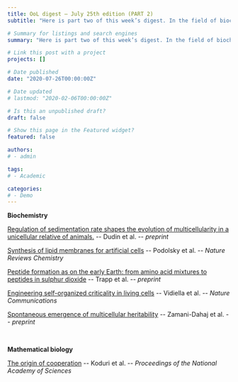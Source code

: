 ```yaml
---
title: OoL digest — July 25th edition (PART 2)
subtitle: "Here is part two of this week’s digest. In the field of biochemistry, Dudin looked at the interplay between the sedimentation rate and the evolution of multicellularity, Podolsky published a Review of synthetic cell compartments, Trapp analyzed salt-induced peptide formation in early-Earth analogue conditions, Vidiella presents a gene network displaying self-organized critical behavior and Zamani-Dahaj examines the relationship between the emergence of heritability and the evolution of multicellularity. Finally, in mathematical biology Koduri analyzes how natural selection can favor cooperation. Happy reading !!"

# Summary for listings and search engines
summary: "Here is part two of this week’s digest. In the field of biochemistry, Dudin looked at the interplay between the sedimentation rate and the evolution of multicellularity, Podolsky published a Review of synthetic cell compartments, Trapp analyzed salt-induced peptide formation in early-Earth analogue conditions, Vidiella presents a gene network displaying self-organized critical behavior and Zamani-Dahaj examines the relationship between the emergence of heritability and the evolution of multicellularity. Finally, in mathematical biology Koduri analyzes how natural selection can favor cooperation. Happy reading !!"

# Link this post with a project
projects: []

# Date published
date: "2020-07-26T00:00:00Z"

# Date updated
# lastmod: "2020-02-06T00:00:00Z"

# Is this an unpublished draft?
draft: false

# Show this page in the Featured widget?
featured: false

authors:
# - admin

tags:
# - Academic

categories:
# - Demo
---
```


**Biochemistry**

[Regulation of sedimentation rate shapes the evolution of multicellularity in a unicellular relative of animals.](https://doi.org/10.1101/2021.07.23.453070) -- Dudin et al. -- *preprint*

[Synthesis of lipid membranes for artificial cells](https://doi.org/10.1038/s41570-021-00303-3) -- Podolsky et al. -- *Nature Reviews Chemistry*

[Peptide formation as on the early Earth: from amino acid mixtures to peptides in sulphur dioxide](https://www.researchsquare.com/article/rs-629724/v1) -- Trapp et al. -- *preprint*

[Engineering self-organized criticality in living cells](https://doi.org/10.1038/s41467-021-24695-4) -- Vidiella et al. -- *Nature Communications*

[Spontaneous emergence of multicellular heritability](https://doi.org/10.1101/2021.07.19.452990) -- Zamani-Dahaj et al. -- *preprint*


<br>

**Mathematical biology**

[The origin of cooperation](https://doi.org/10.1073/pnas.2015572118) -- Koduri et al. -- *Proceedings of the National Academy of Sciences*

<br>

